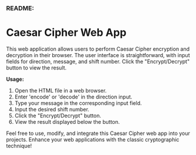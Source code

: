 ### README:

# Caesar Cipher Web App

This web application allows users to perform Caesar Cipher encryption and decryption in their browser. The user interface is straightforward, with input fields for direction, message, and shift number. Click the "Encrypt/Decrypt" button to view the result.

**Usage:**
1. Open the HTML file in a web browser.
2. Enter 'encode' or 'decode' in the direction input.
3. Type your message in the corresponding input field.
4. Input the desired shift number.
5. Click the "Encrypt/Decrypt" button.
6. View the result displayed below the button.

Feel free to use, modify, and integrate this Caesar Cipher web app into your projects. Enhance your web applications with the classic cryptographic technique!
